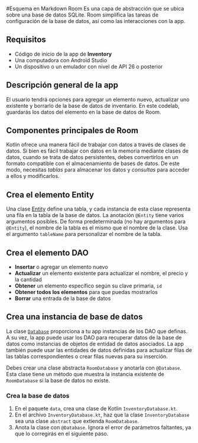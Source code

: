 #Esquema en Markdown Room
Es una capa de abstracción que se ubica sobre una base de datos SQLite. Room simplifica las tareas de configuración de la base de datos, así como las interacciones con la app.


##  Requisitos


-   Código de inicio de la app de  **Inventory**
-   Una computadora con Android Studio
-   Un dispositivo o un emulador con nivel de API 26 o posterior

## Descripción general de la app

El usuario tendrá opciones para agregar un elemento nuevo, actualizar uno existente y borrarlo de la base de datos de inventario. En este codelab, guardarás los datos del elemento en la base de datos de Room.

## Componentes principales de Room
Kotlin ofrece una manera fácil de trabajar con datos a través de clases de datos. Si bien es fácil trabajar con datos en la memoria mediante clases de datos, cuando se trata de datos persistentes, debes convertirlos en un formato compatible con el almacenamiento de bases de datos. De este modo, necesitas  _tablas_  para almacenar los datos y  _consultas_  para acceder a ellos y modificarlos.

## Crea el elemento Entity
Una clase [Entity](https://developer.android.com/reference/androidx/room/Entity?hl=es-419) define una tabla, y cada instancia de esta clase representa una fila en la tabla de la base de datos. La anotación `@Entity` tiene varios argumentos posibles. De forma predeterminada (no hay argumentos para `@Entity`), el nombre de la tabla es el mismo que el nombre de la clase. Usa el argumento `tableName` para personalizar el nombre de la tabla.

## Crea el elemento DAO
-   **Insertar**  o agregar un elemento nuevo
-   **Actualizar**  un elemento existente para actualizar el nombre, el precio y la cantidad
-   **Obtener**  un elemento específico según su clave primaria,  `id`
-   **Obtener todos los elementos**  para que puedas mostrarlos
-   **Borrar**  una entrada de la base de datos


## Crea una instancia de base de datos
  La clase  [`Database`](https://developer.android.com/reference/androidx/room/Database?hl=es-419)  proporciona a tu app instancias de los DAO que definas. A su vez, la app puede usar los DAO para recuperar datos de la base de datos como instancias de objetos de entidad de datos asociados. La app también puede usar las entidades de datos definidas para actualizar filas de las tablas correspondientes o crear filas nuevas para su inserción.

Debes crear una clase abstracta  `RoomDatabase`  y anotarla con  `@Database`. Esta clase tiene un método que muestra la instancia existente de  `RoomDatabase`  si la base de datos no existe.

### Crea la base de datos

1.  En el paquete  `data`, crea una clase de Kotlin  `InventoryDatabase.kt`.
2.  En el archivo  `InventoryDatabase.kt`, haz que la clase  `InventoryDatabase`  sea una clase  `abstract`  que extienda  `RoomDatabase`.
3.  Anota la clase con  `@Database`. Ignora el error de parámetros faltantes, ya que lo corregirás en el siguiente paso.
